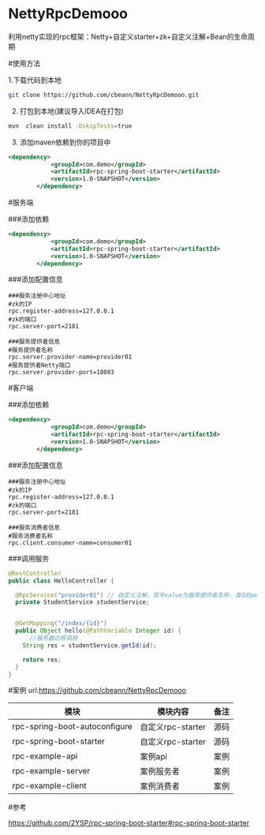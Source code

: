 # NettyRpcDemooo

利用netty实现的rpc框架：Netty+自定义starter+zk+自定义注解+Bean的生命周期

#使用方法

1.下载代码到本地
```bash
git clone https://github.com/cbeann/NettyRpcDemooo.git
```
2. 打包到本地(建议导入IDEA在打包)
```bash
mvn  clean install -DskipTests=true
```
3. 添加maven依赖到你的项目中
 ```xml
 <dependency>
             <groupId>com.demo</groupId>
             <artifactId>rpc-spring-boot-starter</artifactId>
             <version>1.0-SNAPSHOT</version>
         </dependency>
```

#服务端

###添加依赖
 ```xml
 <dependency>
             <groupId>com.demo</groupId>
             <artifactId>rpc-spring-boot-starter</artifactId>
             <version>1.0-SNAPSHOT</version>
         </dependency>
```
###添加配置信息
 ```properties
###服务注册中心地址
#zk的IP
rpc.register-address=127.0.0.1
#zk的端口
rpc.server-port=2181

###服务提供者信息
#服务提供者名称
rpc.server.provider-name=provider01
#服务提供者Netty端口
rpc.server.provider-port=18083
```


#客户端

###添加依赖
 ```xml
 <dependency>
             <groupId>com.demo</groupId>
             <artifactId>rpc-spring-boot-starter</artifactId>
             <version>1.0-SNAPSHOT</version>
         </dependency>
```
###添加配置信息

 ```properties
###服务注册中心地址
#zk的IP
rpc.register-address=127.0.0.1
#zk的端口
rpc.server-port=2181

###服务消费者信息
#服务消费者名称
rpc.client.consumer-name=consumer01
```

###调用服务
```java
@RestController
public class HelloController {

  @RpcService("provider01") // 自定义注解，其中value为服务提供者名称，类似OpenFeign的使用
  private StudentService studentService;


  @GetMapping("/index/{id}")
  public Object hello(@PathVariable Integer id) {
      //服务器远程调用
    String res = studentService.getId(id);

    return res;
  }
}
```

#案例
url:https://github.com/cbeann/NettyRpcDemooo

| 模块                        | 模块内容      | 备注 |
| ----------------------------- | ----------------- | ---- |
| rpc-spring-boot-autoconfigure | 自定义rpc-starter | 源码 |
| rpc-spring-boot-starter       | 自定义rpc-starter | 源码 |
| rpc-example-api               | 案例api         | 案例 |
| rpc-example-server            | 案例服务者   | 案例 |
| rpc-example-client            | 案例消费者   | 案例 |



#参考

https://github.com/2YSP/rpc-spring-boot-starter#rpc-spring-boot-starter